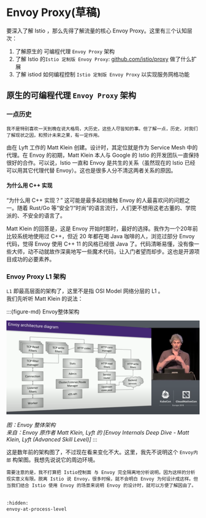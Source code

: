 # Envoy Proxy(草稿)

要深入了解 Istio ，那么先得了解流量的核心 Envoy Proxy。这里有三个认知层次：
1. 了解原生的 可编程代理 `Envoy Proxy` 架构
2. 了解 Istio 的`Istio 定制版 Envoy Proxy`: [github.com/istio/proxy](https://github.com/istio/proxy) 做了什么扩展
3. 了解 istiod 如何编程控制 `Istio 定制版 Envoy Proxy` 以实现服务网格功能

## 原生的可编程代理 `Envoy Proxy` 架构

### 一点历史

```{note}
我不是特别喜欢一天到晚在说大格局，大历史，这些人尽皆知的事。但了解一点，历史，对我们了解现状之因，和预计未来之果，有一定作用。
```


由在 Lyft 工作的 Matt Klein 创建。设计时，其定位就是作为 Service Mesh 中的代理。在 Envoy 的初期，Matt Klein 本人与 Google 的 Istio 的开发团队一直保持很好的合作。可以说，Istio 一直和 Envoy 是共生的关系（虽然现在的 Istio 已经可以用其它代理代替 Envoy）。这也是很多人分不清这两者关系的原因。

#### 为什么用 C++ 实现

“为什么用 C++ 实现？” 这可能是最多起初接触 Envoy 的人最喜欢问的问题之一。随着 Rust/Go 等“安全”/“时尚”的语言流行，人们更不想用这老古董的、学院派的、不安全的语言了。

Matt Klein 的回答是，这是 Envoy 开始时那时，最好的选择。我作为一个20年前比较系统地使用过 C++，但近 20 年都在喝 Java 咖啡的人，浏览过部分 Envoy 代码，觉得 Envoy 使用 C++ 11 的风格已经很 Java 了。代码清晰易懂，没有像一些大师，动不动就故作深奥地写一些魔术代码，让入门者望而却步。这也是开源项目成功的必要素养。


### Envoy Proxy L1 架构

`L1` 即最高层面的架构了，这里不是指 OSI Model 网络分层的 L1 。  
我们先听听 Matt Klein 的说法：

:::{figure-md} Envoy整体架构

<img src="index.assets/envoy_arch_l1.png" alt="Envoy 整体架构">

*图：Envoy 整体架构*  
*来自：Envoy 原作者 Matt Klein, Lyft 的 [Envoy Internals Deep Dive - Matt Klein, Lyft (Advanced Skill Level)]*
:::

这是数年前的架构图了，不过现在看来变化不大。这里，我先不说明这个 `Envoy内部` 构架图。我想先说说它的周边环境。

```{warning}
需要注意的是，我不打算把 Istio控制面 与 Envoy 完全隔离地分析说明。因为这样的分析现实意义有限。脱离 Istio 说 Envoy，很多时候，就不会明白 Envoy 为何设计成这样。但当我们结合 Istio 使用 Envoy 的场景来说明 Envoy 的设计时，就可以方便了解因由了。
```

##

```{toctree}
:hidden:
envoy-at-process-level
```
